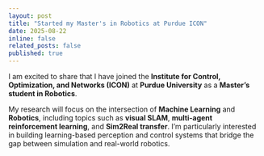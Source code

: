 ```yaml
---
layout: post
title: "Started my Master's in Robotics at Purdue ICON"
date: 2025-08-22
inline: false
related_posts: false
published: true
---
```


I am excited to share that I have joined the **Institute for Control, Optimization, and Networks (ICON)** at **Purdue University** as a **Master’s student in Robotics**.  

My research will focus on the intersection of **Machine Learning** and **Robotics**, including topics such as **visual SLAM**, **multi-agent reinforcement learning**, and **Sim2Real transfer**. I’m particularly interested in building learning-based perception and control systems that bridge the gap between simulation and real-world robotics.
